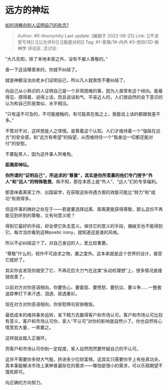 # 远方的神坛
[如何消解向别人证明自己的执念?](https://www.zhihu.com/question/549823963/answer/2643531485)

> Author: #0-Anonymity
> Last update: [编辑于 2022-08-25]
> Link: [[不该受亏待]] [[公允评价]] [[我是对的]]
> Tag: #1-家族/1A-内外 #3-信仰/3D-新神学
> 评论区:
> 泛讨论:

“大凡先知，除了本地本家之外，没有不被人尊敬的。”

查一下这话哪里来的，你就不纠结了。

就是神都没法向老乡们证明自己，所以凡人就索性不要纠结了。

向自己从小熟识的人证明自己是一个非常困难的事，因为人类常有这个倾向。能看得见、摸得着、说得上话，而且说话和气、平易近人的，人们很自然的会下意识的认为和自己阶层类似、水平相当。

“只有遥不可及的，不可能接触的，有可能真在我之上，我能说上话的都跟我差不多。”

不管对不对，这样想是人之常情。是靠着这个认知，人们才维持着一个“强敌在远方”的安全感，和“远方有希望”的指望，从而维持住一个“我身边一切都还能对付”的安慰。

不要耻笑人，因为这件事人所难免。

**距离即神坛。**

**你所谓的“证明自己”，所追求的“尊重”，其实是你所羡慕的他们专门授予“外人”和“远人“的特殊敬畏**。殊不知，那在本质上是“外人”、“远人”们的专享福利。

那意味着离家工作、出国留学，在获取这些待遇方面的效能可能比“努力”和“成功”有效得多。

但这件事的微妙之处在于——若是要选择远离、距离更能获得尊敬，那么这份不再能见到听到的尊敬，又有何意义呢？

得到它最好的手段，却会使它失去意义。保住它的意义的手段，捅破天也不能得到它。每次当你看到这种poetic irony，就知道这是谁的风格。

所以不必纠结这个了。对自己身边的人，爱比较重要。

“尊敬”什么的，视作不可追求之物，置之度外。这本来就是这个世界的设计，接受它就好了。

其实你会发现你接受了它，不再花巨大力气在这类“永动机理想”上，很多情况直接就改善了。

以前对方对你恶语相向，你要伤心、要委屈、要愤怒、要抗议、要斗争……一整套迷踪拳打下来汗透、泪透、尿透重衫。

现在对方对你恶语相向，你安慰两句安排晚饭。

最低成本的维持事务运转，省下精力去赢得客户和市场认可。客户和市场认可比较有意义，客户和市场认可你，家人“不认可”对你的影响就自然小了。你也自然有心情宽宏大量，一笑置之。

这样就会踏入正循环。

而客户和市场认可你到一定程度，家人自然而然要怀疑自己的不认可。

这并不需要你多财大气粗，挤进多少位财富榜。这其实只需要你手上有些真功夫、真本事能解决市场上某种普遍存在的需求——哪怕是很小的需求，可以乐观期望不饿死即可。

向正确的方向努力。
